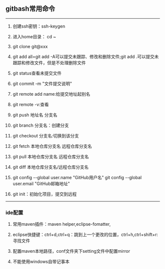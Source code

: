 ## gitbash常用命令

---
1. 创建ssh密钥：ssh-keygen

2. 进入home目录： cd ~

3. git clone git@xxx

4. git add all=git add -A可以提交未跟踪、修改和删除文件;git add .可以提交未跟踪和修改文件，但是不处理删除文件

5. git status查看未提交文件

6. git commit -m "文件提交说明"

7. git remote add name:给提交地址起别名

8. git remote -v:查看

9. git push 地址名 分支名

10. git branch 分支名：创建分支

11. git checkout 分支名:切换到该分支

12. git fetch 本地仓库分支名 远程仓库分支名

13. git pull 本地仓库分支名 远程仓库分支名

14. git diff 本地仓库分支名/远程仓库分支名

15. git config --global user.name "GitHub用户名"
    git config --global user.email "GitHub邮箱地址" 
    
16. git init：初始化项目，提交到远程

---
### ide配置
1. 常用maven插件：maven helper,eclipse-fomatter,

2. eclipse快捷键：ctrl+d,ctrl+q：跳到上一个更改的位置，ctrl+h,ctrl+shift+r:寻找文件

3. 配置maven本地路径，conf文件夹下setting文件中配置mirror

4. 不能使用windows自带记事本